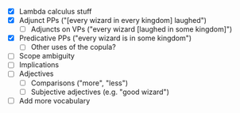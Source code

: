 - [x] Lambda calculus stuff
- [x] Adjunct PPs ("[every wizard in every kingdom] laughed")
    - [ ] Adjuncts on VPs ("every wizard [laughed in some kingdom]")
- [x] Predicative PPs ("every wizard is in some kingdom")
    - [ ] Other uses of the copula?
- [ ] Scope ambiguity
- [ ] Implications
- [ ] Adjectives
    - [ ] Comparisons ("more", "less")
    - [ ] Subjective adjectives (e.g. "good wizard")
- [ ] Add more vocabulary
